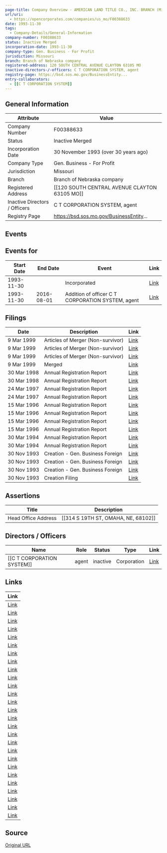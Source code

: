 ```yaml
---
page-title: Company Overview - AMERICAN LAND TITLE CO., INC. BRANCH (Missouri - F00388633)
url/uri:
  - https://opencorporates.com/companies/us_mo/F00388633
date: 1993-11-30
tags:
  - Company-Details/General-Information
company-number: F00388633
status: Inactive Merged
incorporation-date: 1993-11-30
company-type: Gen. Business - For Profit
jurisdiction: Missouri
branch: Branch of Nebraska company
registered-address: 120 SOUTH CENTRAL AVENUE CLAYTON 63105 MO
inactive-directors-/-officers: C T CORPORATION SYSTEM, agent
registry-page: https://bsd.sos.mo.gov/BusinessEntity...
entry-collaborators:
  - [[C T CORPORATION SYSTEM]]
---
```


## General Information
| Attribute | Value |
|-----------|-------|
| Company Number | F00388633 |
| Status | Inactive Merged |
| Incorporation Date | 30 November 1993 (over 30 years ago) |
| Company Type | Gen. Business - For Profit |
| Jurisdiction | Missouri |
| Branch | Branch of Nebraska company |
| Registered Address | [[120 SOUTH CENTRAL AVENUE CLAYTON 63105 MO]] |
| Inactive Directors / Officers | C T CORPORATION SYSTEM, agent |
| Registry Page | https://bsd.sos.mo.gov/BusinessEntity... |

## Events
## Events for
| Start Date | End Date   | Event                                                   | Link |
|------------|------------|-------------------------------------------------------|------|
| 1993-11-30 |            | Incorporated                                            | [Link](https://opencorporates.com/events/794732597) |
| 1993-11-30 | 2016-08-01 | Addition of officer C T CORPORATION SYSTEM, agent       | [Link](https://opencorporates.com/events/794732570) |

## Filings
| Date | Description | Link |
|------|-------------|-------|
| 9 Mar 1999 | Articles of Merger (Non-survivor) | [Link](https://opencorporates.com/filings/646440857) |
| 9 Mar 1999 | Articles of Merger (Non-survivor) | [Link](https://opencorporates.com/filings/247426297) |
| 9 Mar 1999 | Articles of Merger (Non-survivor) | [Link](https://opencorporates.com/filings/247426290) |
| 9 Mar 1999 | Merged| [Link](https://opencorporates.com/filings/1401738) |
| 30 Mar 1998 | Annual Registration Report | [Link](https://opencorporates.com/filings/247426298) |
| 30 Mar 1998 | Annual Registration Report | [Link](https://opencorporates.com/filings/247426291) |
| 24 Mar 1997 | Annual Registration Report | [Link](https://opencorporates.com/filings/247426299) |
| 24 Mar 1997 | Annual Registration Report | [Link](https://opencorporates.com/filings/247426292) |
| 15 Mar 1996 | Annual Registration Report | [Link](https://opencorporates.com/filings/247426301) |
| 15 Mar 1996 | Annual Registration Report | [Link](https://opencorporates.com/filings/247426300) |
| 15 Mar 1996 | Annual Registration Report | [Link](https://opencorporates.com/filings/247426294) |
| 15 Mar 1996 | Annual Registration Report | [Link](https://opencorporates.com/filings/247426293) |
| 30 Mar 1994 | Annual Registration Report | [Link](https://opencorporates.com/filings/247426302) |
| 30 Mar 1994 | Annual Registration Report | [Link](https://opencorporates.com/filings/247426295) |
| 30 Nov 1993 | Creation - Gen. Business Foreign | [Link](https://opencorporates.com/filings/646440860) |
| 30 Nov 1993 | Creation - Gen. Business Foreign | [Link](https://opencorporates.com/filings/247426303) |
| 30 Nov 1993 | Creation - Gen. Business Foreign | [Link](https://opencorporates.com/filings/247426296) |
| 30 Nov 1993 | Creation Filing | [Link](https://opencorporates.com/filings/1401737) |

## Assertions
| Title | Description |
|-------|-------------|
| Head Office Address | [[314 S 19TH ST, OMAHA, NE, 68102]] |

## Directors / Officers
| Name                 | Role            | Status     | Type        | Link |
|----------------------|-----------------|------------|-------------|------|
| [[C T CORPORATION SYSTEM]] | agent           | inactive   | Corporation | [Link](https://opencorporates.com/officers/149709632) |

## Links
| Link |
|------|
| [Link](/filings/646440857) |
| [Link](/data/30467913) |
| [Link](/filings/247426299) |
| [Link](/filings/247426297) |
| [Link](/companies/us_de/2349626) |
| [Link](/companies/us_pa/2563093) |
| [Link](/officers/149709632) |
| [Link](/events/794732570) |
| [Link](/companies/us_tx/0009834906) |
| [Link](/companies/us_hi/15446F1) |
| [Link](/companies/us_wv/151433) |
| [Link](https://opencorporates.com/companies/us_mo/F00388633/filings) |
| [Link](/events/794732597) |
| [Link](/filings/247426298) |
| [Link](/filings/247426290) |
| [Link](/companies/us_va/F1151549) |
| [Link](/filings/247426292) |
| [Link](https://bsd.sos.mo.gov/BusinessEntity/BusinessEntityDetail.aspx?page=beSearch&ID=518128) |
| [Link](/companies/us_az/F00606208) |
| [Link](https://www.sos.mo.gov/business) |
| [Link](/filings/247426291) |
| [Link](/companies/us_ar/100001824) |
| [Link](/companies/us_nj/0100559899) |
| [Link](/companies/us_ne/0440868) |
| [Link](/companies/us_ga/K324852) |
| [Link](https://www.sos.mo.gov/BusinessEntity/soskb/pdfViewer.asp?crypt=%98%7Cw%8F%7D%D9%AA%AC%85%A4%A0%A4%99%C0%B2%D1%93%95%C5%96%B1Q%A2%C2%92%7C%A1%8E%AD%D2%9Db%7C%8Fs%8A%86%83hU%7F%A2%9E%86%B3%B9%BD%B6%8C%9B%82%99%A8%A9%9B%8D%A0%83%93%93%A3%9Ak%B1py%7B%A2%7Eh%7FWZ%8FJXfV%A5%90%8Cpxxlwfug%8B%96%C2%9E%8F%8F%60%97%93%D4%96%AB%84%9D%AA%94%AE%93%7DQ%95%A7%C3%98%9E%82%B3%B9%8Dh) |
| [Link](/filings/1401738) |

## Source
[Original URL](https://opencorporates.com/companies/us_mo/F00388633)
